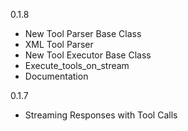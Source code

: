 
0.1.8
- New Tool Parser Base Class
- XML Tool Parser
- New Tool Executor Base Class
- Execute_tools_on_stream
- Documentation

0.1.7
- Streaming Responses with Tool Calls
